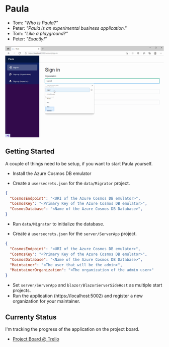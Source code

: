 # Paula

* Tom: _"Who is Paula?"_
* Peter: _"Paula is an experimental business application."_
* Tom: _"Like a playground?"_
* Peter: _"Exactly!"_

![Introduction](/docs/bucket/42e8bf7e-3b56-475b-a9d6-d6773c822326.gif)

## Getting Started

A couple of things need to be setup, if you want to start Paula yourself.

* Install the Azure Cosmos DB emulator

* Create a `usersecrets.json` for the `data/Migrator` project.

```json
{
  "CosmosEndpoint": "<URI of the Azure Cosmos DB emulator>",
  "CosmosKey": "<Primary Key of the Azure Cosmos DB emulator>",
  "CosmosDatabase": "<Name of the Azure Cosmos DB Database>",
}
```

* Run `data/Migrator` to initialize the database.

* Create a `usersecrets.json` for the `server/ServerApp` project.

```json
{
  "CosmosEndpoint": "<URI of the Azure Cosmos DB emulator>",
  "CosmosKey": "<Primary Key of the Azure Cosmos DB emulator>",
  "CosmosDatabase": "<Name of the Azure Cosmos DB Database>",
  "Maintainer": "<The user that will be the admin>",
  "MaintainerOrganization": "<The organization of the admin user>"
}
```
* Set `server/ServerApp` and `blazor/BlazorServerSideHost` as multiple start projects.
* Run the application (https://localhost:5002) and register a new organization for your maintainer.

## Currenty Status

I'm tracking the progress of the application on the project board.

* [Project Board @ Trello](https://trello.com/b/xUlXP4Rm/paula)
